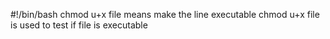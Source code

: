 #!/bin/bash
chmod u+x file means make the line executable
chmod u+x file is used to test if file is executable
